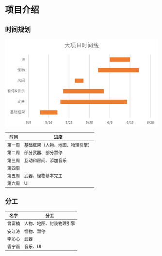 # 项目介绍

## 时间规划
![timeline](assets/timeline.png)

时间|进度
---|---
第一周|基础框架（人物、地图、物理引擎）
第二周|部分武器、部分暂停
第三周|互动和房间、添加音乐
第四周|
第五周|武器、怪物基本完工
第六周|UI

## 分工

名字|分工
---|---
曾富楠|人物、地图、封装物理引擎
安江涛|怪物、暂停
李沁心|武器
香宁雨|音乐、UI
